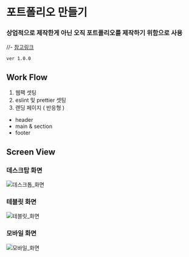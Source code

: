 # 포트폴리오 만들기

### 상업적으로 제작한게 아닌 오직 포트폴리오를 제작하기 위함으로 사용

//- [참고링크](http://esakorea.com/)

```.dotenv
ver 1.0.0
```

## Work Flow

1. 웹팩 셋팅
2. eslint 및 prettier 셋팅
3. 랜딩 페이지 ( 반응형 )

- header
- main & section
- footer

## Screen View
### 데스크탑 화면
![데스크톱_화면](https://github.com/gkw777/Portfolio-React/assets/62530852/db7b9991-4d6c-44d8-a7f6-33edb45e5056)
### 테블릿 화면
![테블릿_화면](https://github.com/gkw777/Portfolio-React/assets/62530852/9cae0abc-1e34-4a3b-958b-69215b6532da)
### 모바일 화면
![모바일_화면](https://github.com/gkw777/Portfolio-React/assets/62530852/43e018f4-0e3f-4379-93f0-69f6742f3e09)
